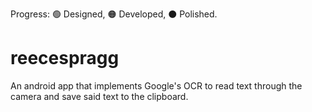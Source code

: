 Progress: 🟢 Designed, 🟠 Developed, ⚫️ Polished.

# reecespragg

An android app that implements Google's OCR to read text through the camera and save said text to the clipboard.
